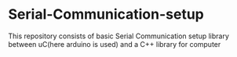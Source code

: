 # Serial-Communication-setup
This repository consists of basic Serial Communication setup library between uC(here arduino is used) and a C++ library for computer
